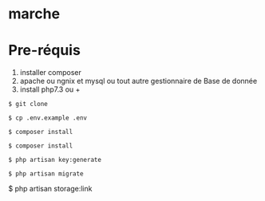 # marche

# Pre-réquis
1. installer composer
2. apache ou ngnix et mysql ou tout autre gestionnaire de Base de donnée
3. install php7.3 ou +

 ```
 $ git clone 
 ```


 ```
 $ cp .env.example .env
 ```

 
 ```
 $ composer install
 ```

 ```
 $ composer install
 ```

 ```
 $ php artisan key:generate
 ```

 ```
 $ php artisan migrate
 ```
$ php artisan storage:link
 ```
